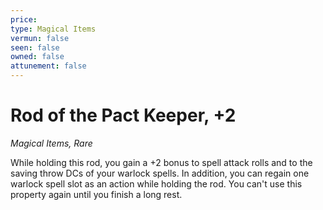 ```yaml
---
price: 
type: Magical Items
vermun: false
seen: false
owned: false
attunement: false
---
```

# Rod of the Pact Keeper, +2

*Magical Items, Rare*

While holding this rod, you gain a +2 bonus to spell attack rolls and to the saving throw DCs of your warlock spells. In addition, you can regain one warlock spell slot as an action while holding the rod. You can't use this property again until you finish a long rest.